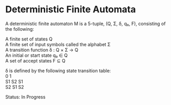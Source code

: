 # Deterministic Finite Automata
A deterministic finite automaton M is a 5-tuple, (Q, Σ, δ, q₀, F), consisting of the following:  

A finite set of states Q  
A finite set of input symbols called the alphabet Σ  
A transition function δ : Q × Σ → Q  
An initial or start state q₀ ∈ Q  
A set of accept states F ⊆ Q

δ is defined by the following state transition table:  
    0   1  
S1	S2	S1  
S2	S1	S2  


Status: In Progress  

